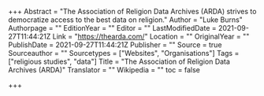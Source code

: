 +++
Abstract = "The Association of Religion Data Archives (ARDA) strives to democratize access to the best data on religion."
Author = "Luke Burns"
Authorpage = ""
EditionYear = ""
Editor = ""
LastModifiedDate = 2021-09-27T11:44:21Z
Link = "https://thearda.com/"
Location = ""
OriginalYear = ""
PublishDate = 2021-09-27T11:44:21Z
Publisher = ""
Source = true
Sourceauthor = ""
Sourcetypes = ["Websites", "Organisations"]
Tags = ["religious studies", "data"]
Title = "The Association of Religion Data Archives (ARDA)"
Translator = ""
Wikipedia = ""
toc = false

+++
